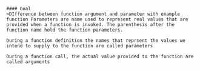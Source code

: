     #### Goal
    >DIfference between function argument and parameter with example
    function Parameters are name used to represent real values that are provided when a function is invoked. The parenthesis after the function name hold the function parameters.

    During a function definition the names that reprsent the values we intend to supply to the function are called parameters
    
    During a function call, the actual value provided to the function are called arguments
    